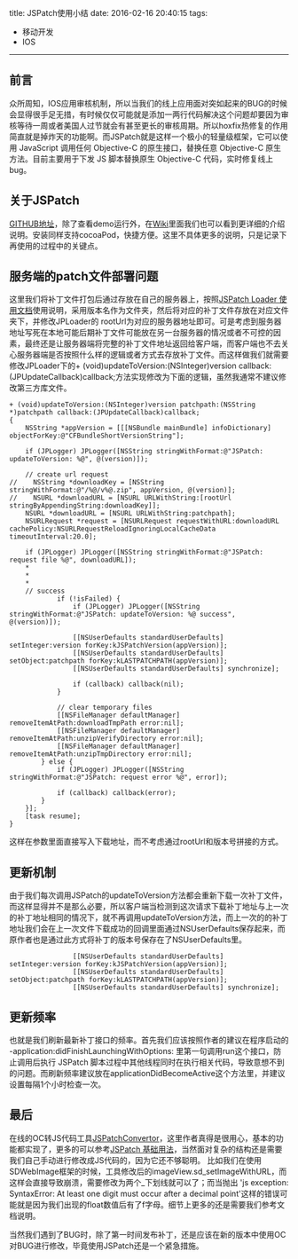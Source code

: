 title: JSPatch使用小结
date: 2016-02-16 20:40:15
tags:
- 移动开发
- IOS
---

##  前言
众所周知，IOS应用审核机制，所以当我们的线上应用面对突如起来的BUG的时候会显得很手足无措，有时候仅仅可能就是添加一两行代码解决这个问题却要因为审核等待一周或者美国人过节就会有甚至更长的审核周期。所以hoxfix热修复的作用简直就是掉炸天的功能啊。而JSPatch就是这样一个极小的轻量级框架，它可以使用 JavaScript 调用任何 Objective-C 的原生接口，替换任意 Objective-C 原生方法。目前主要用于下发 JS 脚本替换原生 Objective-C 代码，实时修复线上 bug。

## 关于JSPatch
[GITHUB地址](https://github.com/bang590/JSPatch)，除了查看demo运行外，在[Wiki](https://github.com/bang590/JSPatch/wiki)里面我们也可以看到更详细的介绍说明。安装同样支持cocoaPod，快捷方便。这里不具体更多的说明，只是记录下再使用的过程中的关键点。

## 服务端的patch文件部署问题
这里我们将补丁文件打包后通过存放在自己的服务器上，按照[JSPatch Loader 使用文档](https://github.com/bang590/JSPatch/wiki/JSPatch-Loader-%E4%BD%BF%E7%94%A8%E6%96%87%E6%A1%A3)使用说明，采用版本名作为文件夹，然后将对应的补丁文件存放在对应文件夹下，并修改JPLoader的 rootUrl为对应的服务器地址即可。可是考虑到服务器地址写死在本地可能后期补丁文件可能放在另一台服务器的情况或者不可控的因素，最终还是让服务器端将完整的补丁文件地址返回给客户端，而客户端也不去关心服务器端是否按照什么样的逻辑或者方式去存放补丁文件。而这样做我们就需要修改JPLoader下的+ (void)updateToVersion:(NSInteger)version callback:(JPUpdateCallback)callback;方法实现修改为下面的逻辑，虽然我通常不建议修改第三方库文件。

<!-- more -->

``` objc
+ (void)updateToVersion:(NSInteger)version patchpath:(NSString *)patchpath callback:(JPUpdateCallback)callback;
{
    NSString *appVersion = [[[NSBundle mainBundle] infoDictionary] objectForKey:@"CFBundleShortVersionString"];
    
    if (JPLogger) JPLogger([NSString stringWithFormat:@"JSPatch: updateToVersion: %@", @(version)]);
    
    // create url request
//    NSString *downloadKey = [NSString stringWithFormat:@"/%@/v%@.zip", appVersion, @(version)];
//    NSURL *downloadURL = [NSURL URLWithString:[rootUrl stringByAppendingString:downloadKey]];
    NSURL *downloadURL = [NSURL URLWithString:patchpath];
    NSURLRequest *request = [NSURLRequest requestWithURL:downloadURL cachePolicy:NSURLRequestReloadIgnoringLocalCacheData timeoutInterval:20.0];
    
    if (JPLogger) JPLogger([NSString stringWithFormat:@"JSPatch: request file %@", downloadURL]);
    *
    *
    *
    // success
            if (!isFailed) {
                if (JPLogger) JPLogger([NSString stringWithFormat:@"JSPatch: updateToVersion: %@ success", @(version)]);
                
                [[NSUserDefaults standardUserDefaults] setInteger:version forKey:kJSPatchVersion(appVersion)];
                [[NSUserDefaults standardUserDefaults] setObject:patchpath forKey:kLASTPATCHPATH(appVersion)];
                [[NSUserDefaults standardUserDefaults] synchronize];
                
                if (callback) callback(nil);
            }
            
            // clear temporary files
            [[NSFileManager defaultManager] removeItemAtPath:downloadTmpPath error:nil];
            [[NSFileManager defaultManager] removeItemAtPath:unzipVerifyDirectory error:nil];
            [[NSFileManager defaultManager] removeItemAtPath:unzipTmpDirectory error:nil];
        } else {
            if (JPLogger) JPLogger([NSString stringWithFormat:@"JSPatch: request error %@", error]);
            
            if (callback) callback(error);
        }
    }];
    [task resume];
}
``` 
这样在参数里面直接写入下载地址，而不考虑通过rootUrl和版本号拼接的方式。

## 更新机制
由于我们每次调用JSPatch的updateToVersion方法都会重新下载一次补丁文件，而这样显得并不是那么必要，所以客户端当检测到这次请求下载补丁地址与上一次的补丁地址相同的情况下，就不再调用updateToVersion方法，而上一次的的补丁地址我们会在上一次文件下载成功的回调里面通过NSUserDefaults保存起来，而原作者也是通过此方式将补丁的版本号保存在了NSUserDefaults里。

``` objc
                [[NSUserDefaults standardUserDefaults] setInteger:version forKey:kJSPatchVersion(appVersion)];
                [[NSUserDefaults standardUserDefaults] setObject:patchpath forKey:kLASTPATCHPATH(appVersion)];
                [[NSUserDefaults standardUserDefaults] synchronize];
``` 
## 更新频率
也就是我们刷新最新补丁接口的频率。首先我们应该按照作者的建议在程序启动的 -application:didFinishLaunchingWithOptions: 里第一句调用run这个接口，防止调用后执行 JSPatch 脚本过程中其他线程同时在执行相关代码，导致意想不到的问题。而刷新频率建议放在applicationDidBecomeActive这个方法里，并建议设置每隔1个小时检查一次。

## 最后
在线的OC转JS代码工具[JSPatchConvertor](http://bang590.github.io/JSPatchConvertor/)，这里作者真得是很用心，基本的功能都实现了，更多的可以参考[JSPatch 基础用法](https://github.com/bang590/JSPatch/wiki/JSPatch-%E5%9F%BA%E7%A1%80%E7%94%A8%E6%B3%95)，当然面对复杂的结构还是需要我们自己手动进行修改成JS代码的，因为它还不够聪明。
比如我们在使用SDWebImage框架的时候，工具修改后的imageView.sd_setImageWithURL，而这样会直接导致崩溃，需要修改为两个_下划线就可以了；而当抛出 'js exception: SyntaxError: At least one digit must occur after a decimal point'这样的错误可能就是因为我们出现的float数值后有了f字母。细节上更多的还是需要我们参考文档说明。

当然我们遇到了BUG时，除了第一时间发布补丁，还是应该在新的版本中使用OC对BUG进行修改，毕竟使用JSPatch还是一个紧急措施。


